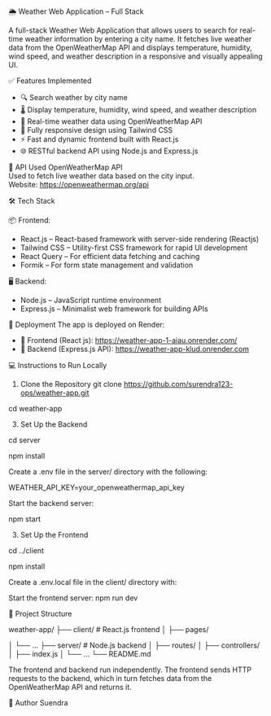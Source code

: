 🌦️ Weather Web Application – Full Stack

A full-stack Weather Web Application that allows users to search for real-time weather information by entering a city name. It fetches live weather data from the OpenWeatherMap API and displays temperature, humidity, wind speed, and weather description in a responsive and visually appealing UI.

✅ Features Implemented
- 🔍 Search weather by city name
- 🌡️ Display temperature, humidity, wind speed, and weather description
- 🔄 Real-time weather data using OpenWeatherMap API
- 📱 Fully responsive design using Tailwind CSS
- ⚡ Fast and dynamic frontend built with React.js
- 🌐 RESTful backend API using Node.js and Express.js

🔌 API Used
OpenWeatherMap API  
Used to fetch live weather data based on the city input.  
Website: https://openweathermap.org/api

🛠️ Tech Stack

📦 Frontend:
- React.js – React-based framework with server-side rendering (Reactjs)
- Tailwind CSS – Utility-first CSS framework for rapid UI development
- React Query – For efficient data fetching and caching
- Formik – For form state management and validation

🖥️ Backend:
- Node.js – JavaScript runtime environment
- Express.js – Minimalist web framework for building APIs

🚀 Deployment
The app is deployed on Render:

- 🔗 Frontend (React js): https://weather-app-1-aiau.onrender.com/
- 🔗 Backend (Express.js API): https://weather-app-klud.onrender.com

💻 Instructions to Run Locally

1. Clone the Repository
git clone https://github.com/surendra123-ops/weather-app.git

cd weather-app

3. Set Up the Backend

cd server

npm install

Create a .env file in the server/ directory with the following:

WEATHER_API_KEY=your_openweathermap_api_key

Start the backend server:

npm start



3. Set Up the Frontend

cd ../client

npm install

Create a .env.local file in the client/ directory with:


Start the frontend server:
npm run dev


📁 Project Structure

weather-app/
├── client/          # React.js frontend
│   ├── pages/

│   └── ...
├── server/          # Node.js backend
│   ├── routes/
│   ├── controllers/
│   ├── index.js
│   └── ...
└── README.md

The frontend and backend run independently. The frontend sends HTTP requests to the backend, which in turn fetches data from the OpenWeatherMap API and returns it.

👤 Author
Suendra
